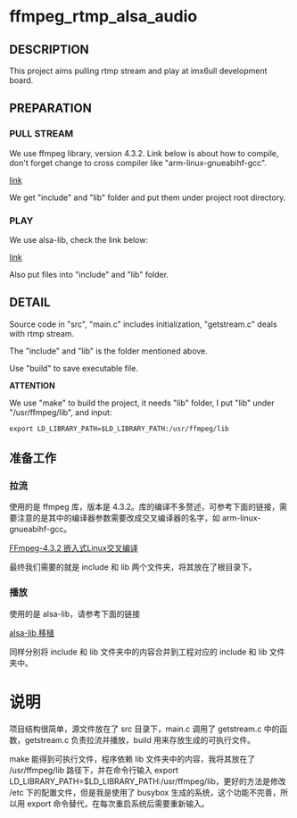 # ffmpeg_rtmp_alsa_audio
## DESCRIPTION
This project aims pulling rtmp stream and play at imx6ull development board. 
## PREPARATION
### PULL STREAM
We use ffmpeg library, version 4.3.2. Link below is about how to compile, don't forget change to cross compiler like "arm-linux-gnueabihf-gcc". 

[link](https://blog.csdn.net/qq_29994663/article/details/115337049)

We get "include" and "lib" folder and put them under project root directory. 
### PLAY
We use alsa-lib, check the link below: 

[link](https://www.bilibili.com/video/BV1fJ411i7PB?p=103&vd_source=8ed6e4b33f1dedf514ff24f19d1e27c7)

Also put files into "include" and "lib" folder. 
## DETAIL
Source code in "src", "main.c" includes initialization, "getstream.c" deals with rtmp stream. 

The "include" and "lib" is the folder mentioned above. 

Use "build" to save executable file. 

**ATTENTION**

We use "make" to build the project, it needs "lib" folder, I put "lib" under "/usr/ffmpeg/lib", and input:
```
export LD_LIBRARY_PATH=$LD_LIBRARY_PATH:/usr/ffmpeg/lib
```
## 准备工作
### 拉流
使用的是 ffmpeg 库，版本是 4.3.2。库的编译不多赘述，可参考下面的链接，需要注意的是其中的编译器参数需要改成交叉编译器的名字，如 arm-linux-gnueabihf-gcc。

[FFmpeg-4.3.2 嵌入式Linux交叉编译](https://blog.csdn.net/qq_29994663/article/details/115337049)

最终我们需要的就是 include 和 lib 两个文件夹，将其放在了根目录下。
### 播放
使用的是 alsa-lib，请参考下面的链接

[alsa-lib 移植](https://www.bilibili.com/video/BV1fJ411i7PB?p=103&vd_source=8ed6e4b33f1dedf514ff24f19d1e27c7)

同样分别将 include 和 lib 文件夹中的内容合并到工程对应的 include 和 lib 文件夹中。
# 说明
项目结构很简单，源文件放在了 src 目录下，main.c 调用了 getstream.c 中的函数，getstream.c 负责拉流并播放，build 用来存放生成的可执行文件。

make 能得到可执行文件，程序依赖 lib 文件夹中的内容，我将其放在了 /usr/ffmpeg/lib 路径下，并在命令行输入 export LD_LIBRARY_PATH=$LD_LIBRARY_PATH:/usr/ffmpeg/lib，更好的方法是修改 /etc 下的配置文件，但是我是使用了 busybox 生成的系统，这个功能不完善，所以用 export 命令替代，在每次重启系统后需要重新输入。
